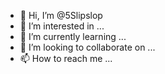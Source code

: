 - 👋 Hi, I’m @5Slipslop
- 👀 I’m interested in ...
- 🌱 I’m currently learning ...
- 💞️ I’m looking to collaborate on ...
- 📫 How to reach me ...

<!---
5Slipslop/5Slipslop is a ✨ special ✨ repository because its `README.md` (this file) appears on your GitHub profile.
You can click the Preview link to take a look at your changes.
--->

